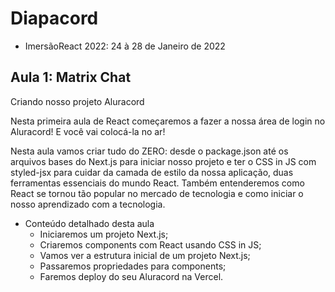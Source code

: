 # Diapacord
- ImersãoReact 2022: 24 à 28 de Janeiro de 2022 

## Aula 1: Matrix Chat
Criando nosso projeto Aluracord 

Nesta primeira aula de React começaremos a fazer a nossa área de login no Aluracord! E você vai colocá-la no ar!

Nesta aula vamos criar tudo do ZERO: desde o package.json até os arquivos bases do Next.js para iniciar nosso projeto e ter o CSS in JS com styled-jsx para cuidar da camada de estilo da nossa aplicação, duas ferramentas essenciais do mundo React. Também entenderemos como React se tornou tão popular no mercado de tecnologia e como iniciar o nosso aprendizado com a tecnologia. 

- Conteúdo detalhado desta aula
  - Iniciaremos um projeto Next.js;
  - Criaremos components com React usando CSS in JS;
  - Vamos ver a estrutura inicial de um projeto Next.js;
  - Passaremos propriedades para components;
  - Faremos deploy do seu Aluracord na Vercel.
